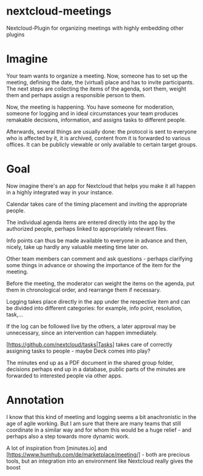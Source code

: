 # nextcloud-meetings
Nextcloud-Plugin for organizing meetings with highly embedding other plugins

# Imagine
Your team wants to organize a meeting. Now, someone has to set up the meeting, defining the date, the (virtual) place and has to invite participants. The next steps are collecting the items of the agenda, sort them, weight them and perhaps assign a responsible person to them. 

Now, the meeting is happening. You have someone for moderation, someone for logging and in ideal circumstances your team produces remakable decisions, information, and assigns tasks to different people. 

Afterwards, several things are usually done: the protocol is sent to everyone who is affected by it, it is archived, content from it is forwarded to various offices. It can be publicly viewable or only available to certain target groups.  

# Goal
Now imagine there's an app for Nextcloud that helps you make it all happen in a highly integrated way in your instance. 

Calendar takes care of the timing placement and inviting the appropriate people. 

The individual agenda items are entered directly into the app by the authorized people, perhaps linked to appropriately relevant files.

Info points can thus be made available to everyone in advance and then, nicely, take up hardly any valuable meeting time later on.

Other team members can comment and ask questions - perhaps clarifying some things in advance or showing the importance of the item for the meeting.

Before the meeting, the moderator can weight the items on the agenda, put them in chronological order, and rearrange them if necessary. 

Logging takes place directly in the app under the respective item and can be divided into different categories: for example, info point, resolution, task,... 

If the log can be followed live by the others, a later approval may be unnecessary, since an intervention can happen immediately.  

[https://github.com/nextcloud/tasks|Tasks] takes care of correctly assigning tasks to people - maybe Deck comes into play?

The minutes end up as a PDF document in the shared group folder, decisions perhaps end up in a database, public parts of the minutes are forwarded to interested people via other apps.

# Annotation
I know that this kind of meeting and logging seems a bit anachronistic in the age of agile working. But I am sure that there are many teams that still coordinate in a similar way and for whom this would be a huge relief - and perhaps also a step towards more dynamic work. 

A lot of inspiration from [minutes.io] and [https://www.humhub.com/de/marketplace/meeting/] - both are precious tools, but an integration into an environment like Nextcloud really gives the boost

